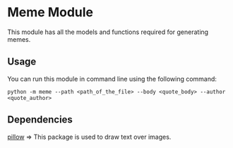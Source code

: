 # Meme Module

This module has all the models and functions required for generating memes.

## Usage

You can run this module in command line using the following command:
```
python -m meme --path <path_of_the_file> --body <quote_body> --author <quote_author>
```

## Dependencies

[pillow](https://pillow.readthedocs.io/en/stable/) => This package is used to
draw text over images.